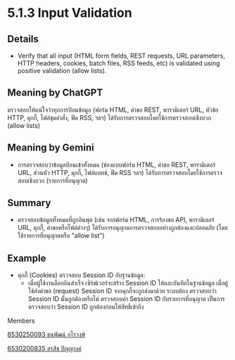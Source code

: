 # 5.1.3 Input Validation

## Details
- Verify that all input (HTML form fields, REST requests, URL parameters, HTTP
headers, cookies, batch files, RSS feeds, etc) is validated using positive
validation (allow lists). 



 ## Meaning by ChatGPT
ตรวจสอบให้แน่ใจว่าทุกการป้อนข้อมูล (ฟอร์ม HTML, คำขอ REST, พารามิเตอร์ URL, หัวข้อ HTTP, คุกกี้, ไฟล์ชุดคำสั่ง, ฟีด RSS, ฯลฯ) ได้รับการตรวจสอบโดยใช้การตรวจสอบเชิงบวก (allow lists) 



## Meaning by Gemini
  - การตรวจสอบว่าข้อมูลป้อนเข้าทั้งหมด (ช่องแบบฟอร์ม HTML, คำขอ REST, พารามิเตอร์ URL, ส่วนหัว HTTP, คุกกี้, ไฟล์แบทช์, ฟีด RSS ฯลฯ) ได้รับการตรวจสอบโดยใช้การตรวจสอบเชิงบวก (รายการที่อนุญาต)


## Summary
  - ตรวจสอบข้อมูลทั้งหมดที่ถูกอินพุต (เช่น จากฟอร์ม HTML, การร้องขอ API, พารามิเตอร์ URL, คุกกี้, คำขอหรือไฟล์ต่างๆ) ได้รับการอนุญาตการตรวจสอบอย่างถูกต้องและปลอดภัย (โดยใช้รายการที่อนุญาตหรือ "allow list")


## Example
- คุกกี้ (Cookies) ตรวจสอบ Session ID กับฐานข้อมูล:
  - เมื่อผู้ใช้งานล็อกอินสำเร็จ เซิร์ฟเวอร์จะสร้าง Session ID ให้และบันทึกในฐานข้อมูล เมื่อผู้ใช้ส่งคำขอ (request) Session ID จากคุกกี้จะถูกส่งมาด้วย ระบบต้อง ตรวจสอบว่า Session ID นั้นถูกต้องหรือไม่ ตรวจสอบค่า Session ID กับรายการที่อนุญาต เป็นการตรวจสอบว่า Session ID ถูกต้องก่อนให้สิทธิ์เข้าถึง 
 
Members

[6530250093 ธนพัฒน์ อุไรวงษ์](https://friday1313.github.io/security-requirement)

[6530200835 สรสิช ปัญญางค์](https://bossmahob.github.io/security-requirements)
